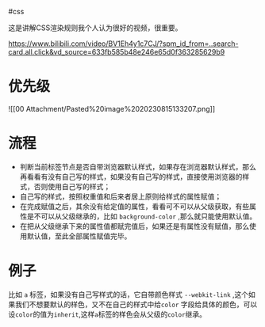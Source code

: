 #css 

这是讲解CSS渲染规则我个人认为很好的视频，很重要。

https://www.bilibili.com/video/BV1Eh4y1c7CJ/?spm_id_from=..search-card.all.click&vd_source=633fb585b48e246e65d0f363285629b9

# 优先级

![[00 Attachment/Pasted%20image%2020230815133207.png]]

# 流程

- 判断当前标签节点是否自带浏览器默认样式，如果存在浏览器默认样式，那么再看看有没有自己写的样式，如果没有自己写的样式，直接使用浏览器的样式，否则使用自己写的样式；
- 自己写的样式，按照权重值和后来者居上原则给样式的属性赋值；
- 在完成赋值之后，其余没有给定值的属性，看看可不可以从父级获取，有些属性是不可以从父级继承的，比如 `background-color` ,那么就只能使用默认值。
- 在把从父级继承下来的属性值都赋完值后，如果还是有属性没有赋值，那么使用默认值，至此全部属性赋值完毕。

# 例子

比如 `a` 标签，如果没有自己写样式的话，它自带颜色样式 `--webkit-link` ,这个如果我们不想要默认的样色，又不在自己的样式中给`color` 字段给具体的颜色，可以设`color`的值为`inherit`,这样`a`标签的样色会从父级的`color`继承。
